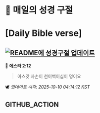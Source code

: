 # 🙏 매일의 성경 구절
# [Daily Bible verse]
## [![README에 성경구절 업데이트](https://github.com/DONGSUKA/first_test/actions/workflows/update-readme-bible.yml/badge.svg)](https://github.com/DONGSUKA/first_test/actions/workflows/update-readme-bible.yml)
<!-- START_BIBLE_VERSE -->
📖 **에스라 2:12**
> 아스갓 자손이 천이백이십이 명이요

🕊️ _업데이트 시각: 2025-10-10 04:14:12 KST_
  <!-- END_BIBLE_VERSE -->
## GITHUB_ACTION
